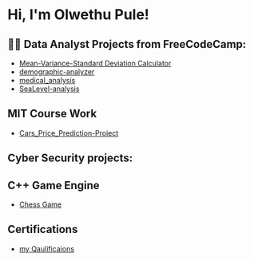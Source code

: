 <h1>Hi, I'm Olwethu Pule! 

<h2>👨‍💻 Data Analyst Projects from FreeCodeCamp:</h2>

  - [Mean-Variance-Standard Deviation Calculator](https://github.com/blade15/demographic-analyzer)
  - [demographic-analyzer](https://github.com/blade15/medical_analysis)
  - [medical_analysis](https://github.com/blade15/medical_analysis)
  - [SeaLevel-analysis](https://github.com/blade15/SeaLevel-analysis)


  <h2>MIT Course Work</h2>

  - [Cars_Price_Prediction-Project](https://github.com/blade15/Cars_Price_Prediction-Project)
  
<h2> Cyber Security projects:</h2>

<h2>C++ Game Engine </h2>

- [Chess Game](https://github.com/blade15/ChessgameGameEngine)
  
<h2>Certifications</h2>

- [my Qaulificaions](https://github.com/blade15/Qaulifications)

<!--
**blade15/blade15** is a ✨ _special_ ✨ repository because its `README.md` (this file) appears on your GitHub profile.

Here are some ideas to get you started:

- 🔭 I’m currently working on ...
- 🌱 I’m currently learning ...
- 👯 I’m looking to collaborate on ...
- 🤔 I’m looking for help with ...
- 💬 Ask me about ...
- 📫 How to reach me: ...
- 😄 Pronouns: ...
- ⚡ Fun fact: ...
-->
